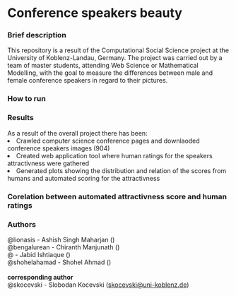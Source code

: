 <h1>Conference speakers beauty </h1>

<h3> Brief description </h3>
This repository is a result of the Computational Social Science project at the University of Koblenz-Landau, Germany. The project was carried out by a team of master students, attending Web Science or Mathematical Modelling, with the goal to measure the differences between male and female conference speakers in regard to their pictures.

<h3> How to run </h3>

<h3> Results </h3>
As a result of the overall project there has been:
<uo>
<li>Crawled computer science conference pages and downlaoded conference speakers images (904)</li>
<li>Created web application tool where human ratings for the speakers attractivness were gathered</li>
<li>Generated plots showing the distribution and relation of the scores from humans and automated scoring for the attractivness</li>
  </ul>

<h3> Corelation between automated attractivness score and human ratings </h3>

<h3> Authors </h3>
@lionasis - Ashish Singh Maharjan () <br/>
@bengalurean - Chiranth Manjunath () <br/>
@ - Jabid Ishtiaque () <br/>
@shohelahamad - Shohel Ahmad () <br/> <br/>
<b> corresponding author </b> <br/>
@skocevski - Slobodan Kocevski (<a href="mailto:skocevski@uni-koblenz.de">skocevski@uni-koblenz.de</a>) <br/>
